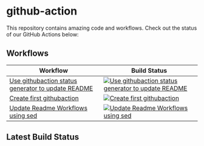 # github-action

This repository contains amazing code and workflows. Check out the status of our GitHub Actions below:

## Workflows

<!-- START_ACTIONS_TABLE -->

| Workflow                                                                                            | Build Status                                                                                                                                                                                                                                                          |
| --------------------------------------------------------------------------------------------------- | --------------------------------------------------------------------------------------------------------------------------------------------------------------------------------------------------------------------------------------------------------------------- |
| [Use githubaction status generator to update README](.github/workflows/readme-customgenerator.yaml) | [![Use githubaction status generator to update README](https://github.com/GirishCodeAlchemy/github-action/actions/workflows/readme-customgenerator.yaml/badge.svg)](https://github.com/GirishCodeAlchemy/github-action/actions/workflows/readme-customgenerator.yaml) |
| [Create first githubaction](.github/workflows/readme-script.yaml)                                   | [![Create first githubaction](https://github.com/GirishCodeAlchemy/github-action/actions/workflows/readme-script.yaml/badge.svg)](https://github.com/GirishCodeAlchemy/github-action/actions/workflows/readme-script.yaml)                                            |
| [Update Readme Workflows using sed](.github/workflows/readme-sed-cronjob.yaml)                      | [![Update Readme Workflows using sed](https://github.com/GirishCodeAlchemy/github-action/actions/workflows/readme-sed-cronjob.yaml/badge.svg)](https://github.com/GirishCodeAlchemy/github-action/actions/workflows/readme-sed-cronjob.yaml)                          |

<!-- END_ACTIONS_TABLE -->

## Latest Build Status
